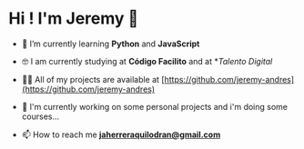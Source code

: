 <h1> Hi ! I'm Jeremy 👋 </h1>

- 🌱 I’m currently learning **Python** and **JavaScript**
 
- 🤓 I am currently studying at **Código Facilito** and at **Talento Digital*

- 👨‍💻 All of my projects are available at [https://github.com/jeremy-andres](https://github.com/jeremy-andres)

- 🔭 I'm currently working on some personal projects and i'm doing some courses...

- 📫 How to reach me **jaherreraquilodran@gmail.com**



<!--
**jeremy-andres/jeremy-andres** is a ✨ _special_ ✨ repository because its `README.md` (this file) appears on your GitHub profile.
-->
